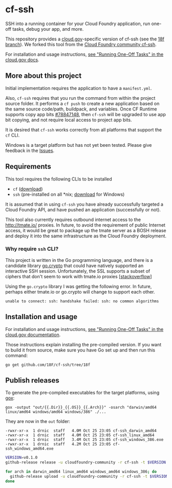 cf-ssh
======

SSH into a running container for your Cloud Foundry application, run one-off tasks, debug your app, and more.

This repository provides a [cloud.gov](https://cloud.gov/)-specific version of cf-ssh (see the [18f branch](https://github.com/18F/cf-ssh/tree/18f)). We forked this tool from the [Cloud Foundry community cf-ssh](https://github.com/cloudfoundry-community/cf-ssh).

For installation and usage instructions, [see "Running One-Off Tasks" in the cloud.gov docs](https://docs.cloud.gov/getting-started/one-off-tasks/#cf-ssh).

More about this project
------------

Initial implementation requires the application to have a `manifest.yml`.

Also, `cf-ssh` requires that you run the command from within the project source folder. It performs a `cf push` to create a new application based on the same source code/path, buildpack, and variables. Once CF Runtime supports copy app bits [#78847148](https://www.pivotaltracker.com/story/show/78847148), then `cf-ssh` will be upgraded to use app bit copying, and not require local access to project app bits.

It is desired that `cf-ssh` works correctly from all platforms that support the `cf` CLI.

Windows is a target platform but has not yet been tested. Please give feedback in the [Issues](https://github.com/cloudfoundry-community/cf-ssh/issues).

Requirements
------------

This tool requires the following CLIs to be installed

-	`cf` ([download](https://github.com/cloudfoundry/cli/releases))
-	`ssh` (pre-installed on all *nix; [download](http://www.mls-software.com/opensshd.html) for Windows)

It is assumed that in using `cf-ssh` you have already successfully targeted a Cloud Foundry API, and have pushed an application (successfully or not).

This tool also currently requires outbound internet access to the http://tmate.io/ proxies. In future, to avoid the requirement of public Internet access, it would be great to package up the tmate server as a BOSH release and deploy it into the same infrastructure as the Cloud Foundry deployment.

### Why require `ssh` CLI?

This project is written in the Go programming language, and there is a candidate library [go.crypto](https://godoc.org/code.google.com/p/go.crypto/ssh#Session.RequestPty) that could have natively supported an interactive SSH session. Unfortunately, the SSL supports a subset of ciphers that don't seem to work with tmate.io proxies [[stackoverflow](http://stackoverflow.com/questions/18998473/failed-to-dial-handshake-failed-ssh-no-common-algorithms-error-in-ssh-client/19002265#19002265)]

Using the `go.crypto` library I was getting the following error. In future, perhaps either tmate.io or go.crypto will change to support each other.

```
unable to connect: ssh: handshake failed: ssh: no common algorithms
```

Installation and usage
------------

For installation and usage instructions, [see "Running One-Off Tasks" in the cloud.gov documentation](https://docs.cloud.gov/getting-started/one-off-tasks/#cf-ssh).

Those instructions explain installing the pre-compiled version. If you want to build it from source, make sure you have Go set up and then run this command:

```
go get github.com/18F/cf-ssh/tree/18f
```

Publish releases
----------------

To generate the pre-compiled executables for the target platforms, using [gox](https://github.com/mitchellh/gox):

```
gox -output "out/{{.Dir}}_{{.OS}}_{{.Arch}}" -osarch "darwin/amd64 linux/amd64 windows/amd64 windows/386" ./...
```

They are now in the `out` folder:

```
-rwxr-xr-x  1 drnic  staff   4.0M Oct 25 23:05 cf-ssh_darwin_amd64
-rwxr-xr-x  1 drnic  staff   4.0M Oct 25 23:05 cf-ssh_linux_amd64
-rwxr-xr-x  1 drnic  staff   3.4M Oct 25 23:05 cf-ssh_windows_386.exe
-rwxr-xr-x  1 drnic  staff   4.2M Oct 25 23:05 cf-ssh_windows_amd64.exe
```

```bash
VERSION=v0.1.0
github-release release -u cloudfoundry-community -r cf-ssh -t $VERSION --name "cf-ssh $VERSION" --description 'SSH into a running container for your Cloud Foundry application, run one-off tasks, debug your app, and more.'

for arch in darwin_amd64 linux_amd64 windows_amd64 windows_386; do
  github-release upload -u cloudfoundry-community -r cf-ssh -t $VERSION --name cf-ssh_$arch --file out/cf-ssh_$arch*
done
```